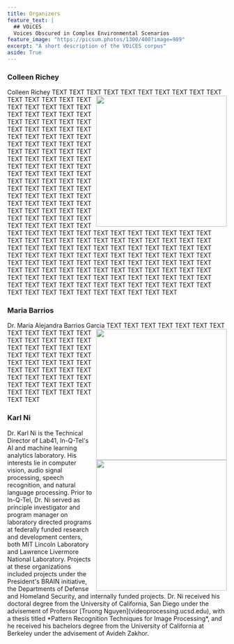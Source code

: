 ```yaml
---
title: Organizers
feature_text: |
  ## VOiCES
  Voices Obscured in Complex Environmental Scenarios
feature_image: "https://picsum.photos/1300/400?image=989"
excerpt: "A short description of the VOiCES corpus"
aside: True
---
```


### Colleen Richey

Colleen Richey TEXT TEXT TEXT TEXT TEXT TEXT TEXT TEXT
<img align="right" width="300" src="https://www.sri.com/sites/default/files/styles/node_main/public/bios/colleen_richey_mp_310x226.jpg">
TEXT TEXT TEXT TEXT TEXT TEXT TEXT TEXT TEXT TEXT TEXT TEXT TEXT TEXT TEXT TEXT TEXT TEXT
TEXT TEXT TEXT TEXT TEXT TEXT TEXT TEXT TEXT TEXT TEXT TEXT TEXT TEXT TEXT TEXT TEXT TEXT
TEXT TEXT TEXT TEXT TEXT TEXT TEXT TEXT TEXT TEXT TEXT TEXT TEXT TEXT TEXT TEXT TEXT TEXT
TEXT TEXT TEXT TEXT TEXT TEXT TEXT TEXT TEXT TEXT TEXT TEXT TEXT TEXT TEXT TEXT TEXT TEXT
TEXT TEXT TEXT TEXT TEXT TEXT TEXT TEXT TEXT TEXT TEXT TEXT TEXT TEXT TEXT TEXT TEXT TEXT
TEXT TEXT TEXT TEXT TEXT TEXT TEXT TEXT TEXT TEXT TEXT TEXT TEXT TEXT TEXT TEXT TEXT TEXT
TEXT TEXT TEXT TEXT TEXT TEXT TEXT TEXT TEXT TEXT TEXT TEXT TEXT TEXT TEXT TEXT TEXT TEXT
TEXT TEXT TEXT TEXT TEXT TEXT TEXT TEXT TEXT TEXT TEXT TEXT TEXT TEXT TEXT TEXT TEXT TEXT
TEXT TEXT TEXT TEXT TEXT TEXT TEXT TEXT TEXT TEXT TEXT TEXT TEXT TEXT TEXT TEXT TEXT TEXT
TEXT TEXT TEXT TEXT TEXT TEXT TEXT TEXT TEXT TEXT TEXT TEXT TEXT TEXT TEXT TEXT TEXT TEXT
TEXT TEXT TEXT TEXT TEXT TEXT TEXT TEXT TEXT TEXT TEXT TEXT TEXT TEXT TEXT TEXT TEXT TEXT


### Maria Barrios

Dr. Maria Alejandra Barrios Garcia 
<img align="right" width="300" src="http://www.rochester.edu/pr/Review/V71N6/images/feature2_2.jpg">
TEXT TEXT TEXT TEXT TEXT TEXT TEXT TEXT TEXT TEXT TEXT TEXT TEXT TEXT TEXT TEXT TEXT TEXT
TEXT TEXT TEXT TEXT TEXT TEXT TEXT TEXT TEXT TEXT TEXT TEXT TEXT TEXT TEXT TEXT TEXT TEXT
TEXT TEXT TEXT TEXT TEXT TEXT TEXT TEXT TEXT TEXT TEXT TEXT TEXT TEXT TEXT TEXT TEXT TEXT

### Karl Ni

<img align="right" width="300" src="https://pbs.twimg.com/profile_images/753626585773793280/AtEfWgvZ_400x400.jpg">
Dr. Karl Ni is the Technical Director of Lab41, In-Q-Tel's AI and machine learning analytics laboratory. His interests lie in computer vision, audio signal processing, speech recognition, and natural language processing. Prior to In-Q-Tel, Dr. Ni served as principle investigator and program manager on laboratory directed programs at federally funded research and development centers, both MIT Lincoln Laboratory and Lawrence Livermore National Laboratory. Projects at these organizations included projects under the President's BRAIN initiative, the Departments of Defense and Homeland Security, and internally funded projects. Dr. Ni received his doctoral degree from the University of California, San Diego under the advisement of Professor [Truong Nguyen](videoprocessing.ucsd.edu), with a thesis titled *Pattern Recognition Techniques for Image Processing*, and he received his bachelors degree from the University of California at Berkeley under the advisement of Avideh Zakhor.
